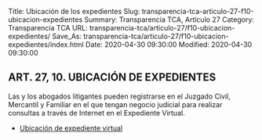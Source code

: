 Title: Ubicación de los expedientes
Slug: transparencia-tca-articulo-27-f10-ubicacion-expedientes
Summary: Transparencia TCA, Artículo 27
Category: Transparencia TCA
URL: transparencia-tca/articulo-27/f10-ubicacion-expedientes/
Save_As: transparencia-tca/articulo-27/f10-ubicacion-expedientes/index.html
Date: 2020-04-30 09:30:00
Modified: 2020-04-30 09:30:00


## ART. 27, 10. UBICACIÓN DE EXPEDIENTES

Las y los abogados litigantes pueden registrarse en el Juzgado Civil, Mercantil y Familiar en el que tengan negocio judicial para realizar consultas a través de Internet en el Expediente Virtual.

- [Ubicación de expediente virtual](https://www.pjecz.gob.mx/consultas/expediente-virtual/)



